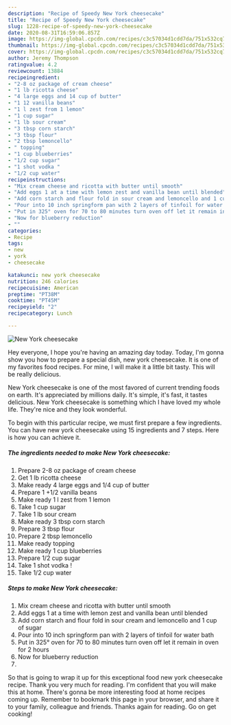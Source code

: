 ```yaml
---
description: "Recipe of Speedy New York cheesecake"
title: "Recipe of Speedy New York cheesecake"
slug: 1228-recipe-of-speedy-new-york-cheesecake
date: 2020-08-31T16:59:06.857Z
image: https://img-global.cpcdn.com/recipes/c3c57034d1cdd7da/751x532cq70/new-york-cheesecake-recipe-main-photo.jpg
thumbnail: https://img-global.cpcdn.com/recipes/c3c57034d1cdd7da/751x532cq70/new-york-cheesecake-recipe-main-photo.jpg
cover: https://img-global.cpcdn.com/recipes/c3c57034d1cdd7da/751x532cq70/new-york-cheesecake-recipe-main-photo.jpg
author: Jeremy Thompson
ratingvalue: 4.2
reviewcount: 13884
recipeingredient:
- "2-8 oz package of cream cheese"
- "1 lb ricotta cheese"
- "4 large eggs and 14 cup of butter"
- "1 12 vanilla beans"
- "1 l zest from 1 lemon"
- "1 cup sugar"
- "1 lb sour cream"
- "3 tbsp corn starch"
- "3 tbsp flour"
- "2 tbsp lemoncello"
- " topping"
- "1 cup blueberries"
- "1/2 cup sugar"
- "1 shot vodka "
- "1/2 cup water"
recipeinstructions:
- "Mix cream cheese and ricotta with butter until smooth"
- "Add eggs 1 at a time with lemon zest and vanilla bean until blended"
- "Add corn starch and flour fold in sour cream and lemoncello and 1 cup of sugar"
- "Pour into 10 inch springform pan with 2 layers of tinfoil for water bath"
- "Put in 325° oven for 70 to 80 minutes turn oven off let it remain in oven for 2 hours"
- "Now for blueberry reduction"
- ""
categories:
- Recipe
tags:
- new
- york
- cheesecake

katakunci: new york cheesecake 
nutrition: 246 calories
recipecuisine: American
preptime: "PT38M"
cooktime: "PT45M"
recipeyield: "2"
recipecategory: Lunch

---
```



![New York cheesecake](https://img-global.cpcdn.com/recipes/c3c57034d1cdd7da/751x532cq70/new-york-cheesecake-recipe-main-photo.jpg)

Hey everyone, I hope you're having an amazing day today. Today, I'm gonna show you how to prepare a special dish, new york cheesecake. It is one of my favorites food recipes. For mine, I will make it a little bit tasty. This will be really delicious.

New York cheesecake is one of the most favored of current trending foods on earth. It's appreciated by millions daily. It's simple, it's fast, it tastes delicious. New York cheesecake is something which I have loved my whole life. They're nice and they look wonderful.




To begin with this particular recipe, we must first prepare a few ingredients. You can have new york cheesecake using 15 ingredients and 7 steps. Here is how you can achieve it.

<!--inarticleads1-->

##### The ingredients needed to make New York cheesecake:

1. Prepare 2-8 oz package of cream cheese
1. Get 1 lb ricotta cheese
1. Make ready 4 large eggs and 1/4 cup of butter
1. Prepare 1 +1/2 vanilla beans
1. Make ready 1 l zest from 1 lemon
1. Take 1 cup sugar
1. Take 1 lb sour cream
1. Make ready 3 tbsp corn starch
1. Prepare 3 tbsp flour
1. Prepare 2 tbsp lemoncello
1. Make ready  topping
1. Make ready 1 cup blueberries
1. Prepare 1/2 cup sugar
1. Take 1 shot vodka !
1. Take 1/2 cup water




<!--inarticleads2-->

##### Steps to make New York cheesecake:

1. Mix cream cheese and ricotta with butter until smooth
1. Add eggs 1 at a time with lemon zest and vanilla bean until blended
1. Add corn starch and flour fold in sour cream and lemoncello and 1 cup of sugar
1. Pour into 10 inch springform pan with 2 layers of tinfoil for water bath
1. Put in 325° oven for 70 to 80 minutes turn oven off let it remain in oven for 2 hours
1. Now for blueberry reduction
1. 




So that is going to wrap it up for this exceptional food new york cheesecake recipe. Thank you very much for reading. I'm confident that you will make this at home. There's gonna be more interesting food at home recipes coming up. Remember to bookmark this page in your browser, and share it to your family, colleague and friends. Thanks again for reading. Go on get cooking!

